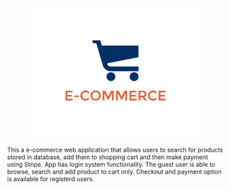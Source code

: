 <p align="center"><img src="static\logo.png" width="400"></p>

This a e-commerce web application that allows users to search for products stored in database, add them to shopping cart and then make payment using Stripe. App has login system functionality. The guest user is able to browse, search and add product to cart only. Checkout and payment option is available for registerd users.

<!--git remote add origin https://github.com/CarlElias/Machine-Learning-Projet.git
git branch -M main
git push -u origin main

git add .
git commit -m "first commit"
git push


reset le depot 

git reset 
git remote -v
git pull --rebase
git init
git add -A
git commit -m "Add your commit"
git branch -M main
git push origin main --force

-->